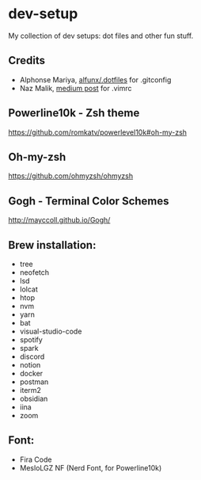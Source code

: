 # dev-setup
My collection of dev setups: dot files and other fun stuff.

## Credits
* Alphonse Mariya, [alfunx/.dotfiles](https://github.com/alfunx/.dotfiles/blob/master/.gitconfig#L218-L224) for .gitconfig
* Naz Malik, [medium post](https://medium.com/vimdojo/set-up-vim-c8b41c6e539c) for .vimrc
  
## Powerline10k - Zsh theme
https://github.com/romkatv/powerlevel10k#oh-my-zsh

## Oh-my-zsh
https://github.com/ohmyzsh/ohmyzsh

## Gogh - Terminal Color Schemes
http://mayccoll.github.io/Gogh/


## Brew installation:
* tree
* neofetch
* lsd
* lolcat
* htop
* nvm
* yarn
* bat
* visual-studio-code
* spotify
* spark
* discord
* notion
* docker
* postman
* iterm2
* obsidian
* iina
* zoom


## Font:
* Fira Code
* MesloLGZ NF (Nerd Font, for Powerline10k)